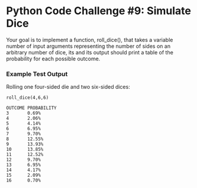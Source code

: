 # Python Code Challenge #9: Simulate Dice

Your goal is to implement a function, roll_dice(), that takes a variable number of input arguments representing the number of sides on an arbitrary number of dice, its and its output should print a table of the probability for each possible outcome.

### Example Test Output

Rolling one four-sided die and two six-sided dices:

```
roll_dice(4,6,6)

OUTCOME PROBABILITY
3       0.69%
4       2.06%
5       4.14%
6       6.95%
7       9.70%
8       12.55%
9       13.93%
10      13.85%
11      12.52%
12      9.70%
13      6.95%
14      4.17%
15      2.09%
16      0.70%
```